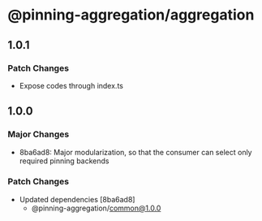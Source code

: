 # @pinning-aggregation/aggregation

## 1.0.1

### Patch Changes

- Expose codes through index.ts

## 1.0.0

### Major Changes

- 8ba6ad8: Major modularization, so that the consumer can select only required pinning backends

### Patch Changes

- Updated dependencies [8ba6ad8]
  - @pinning-aggregation/common@1.0.0
